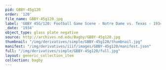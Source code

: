 ```yaml
---
pid: GBBY-45g120
order: '120'
file_name: GBBY-45g120.jpg
label: 'GBBY 45G/120: Football Game Scene - Notre Dame vs. Texas - 1934'
_date: '1934'
object_type: glass plate negative
source: http://archives.nd.edu/Bagby/GBBY-45g120.jpg
thumbnail: "/img/derivatives/simple/GBBY-45g120/thumbnail.jpg"
manifest: "/img/derivatives/iiif/images/GBBY-45g120/manifest.json"
full: "/img/derivatives/simple/GBBY-45g120/full.jpg"
layout: generic_collection_item
collection: bagby
---
```

